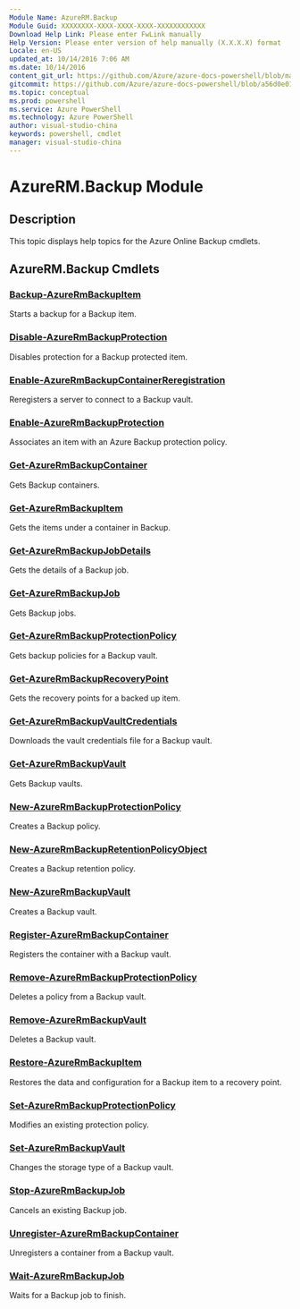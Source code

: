 ```yaml
---
Module Name: AzureRM.Backup
Module Guid: XXXXXXXX-XXXX-XXXX-XXXX-XXXXXXXXXXXX
Download Help Link: Please enter FwLink manually
Help Version: Please enter version of help manually (X.X.X.X) format
Locale: en-US
updated_at: 10/14/2016 7:06 AM
ms.date: 10/14/2016
content_git_url: https://github.com/Azure/azure-docs-powershell/blob/master/azureps-cmdlets-docs/ResourceManager/AzureRM.Backup/v2.0/CmdletMDs/AzureRM.Backup.md
gitcommit: https://github.com/Azure/azure-docs-powershell/blob/a56d0e01e65c2c33aa2af13dd29addc94ead6e88/azureps-cmdlets-docs/ResourceManager/AzureRM.Backup/v2.0/CmdletMDs/AzureRM.Backup.md
ms.topic: conceptual
ms.prod: powershell
ms.service: Azure PowerShell
ms.technology: Azure PowerShell
author: visual-studio-china
keywords: powershell, cmdlet
manager: visual-studio-china
---
```


# AzureRM.Backup Module
## Description
This topic displays help topics for the Azure Online Backup cmdlets. 

## AzureRM.Backup Cmdlets
### [Backup-AzureRmBackupItem](Backup-AzureRmBackupItem.md)
Starts a backup for a Backup item.


### [Disable-AzureRmBackupProtection](Disable-AzureRmBackupProtection.md)
Disables protection for a Backup protected item.


### [Enable-AzureRmBackupContainerReregistration](Enable-AzureRmBackupContainerReregistration.md)
Reregisters a server to connect to a Backup vault.


### [Enable-AzureRmBackupProtection](Enable-AzureRmBackupProtection.md)
Associates an item with an Azure Backup protection policy.


### [Get-AzureRmBackupContainer](Get-AzureRmBackupContainer.md)
Gets Backup containers.


### [Get-AzureRmBackupItem](Get-AzureRmBackupItem.md)
Gets the items under a container in Backup.


### [Get-AzureRmBackupJobDetails](Get-AzureRmBackupJobDetails.md)
Gets the details of a Backup job.


### [Get-AzureRmBackupJob](Get-AzureRmBackupJob.md)
Gets Backup jobs.


### [Get-AzureRmBackupProtectionPolicy](Get-AzureRmBackupProtectionPolicy.md)
Gets backup policies for a Backup vault.


### [Get-AzureRmBackupRecoveryPoint](Get-AzureRmBackupRecoveryPoint.md)
Gets the recovery points for a backed up item.


### [Get-AzureRmBackupVaultCredentials](Get-AzureRmBackupVaultCredentials.md)
Downloads the vault credentials file for a Backup vault.


### [Get-AzureRmBackupVault](Get-AzureRmBackupVault.md)
Gets Backup vaults.


### [New-AzureRmBackupProtectionPolicy](New-AzureRmBackupProtectionPolicy.md)
Creates a Backup policy.


### [New-AzureRmBackupRetentionPolicyObject](New-AzureRmBackupRetentionPolicyObject.md)
Creates a Backup retention policy.


### [New-AzureRmBackupVault](New-AzureRmBackupVault.md)
Creates a Backup vault.


### [Register-AzureRmBackupContainer](Register-AzureRmBackupContainer.md)
Registers the container with a Backup vault.


### [Remove-AzureRmBackupProtectionPolicy](Remove-AzureRmBackupProtectionPolicy.md)
Deletes a policy from a Backup vault.


### [Remove-AzureRmBackupVault](Remove-AzureRmBackupVault.md)
Deletes a Backup vault.


### [Restore-AzureRmBackupItem](Restore-AzureRmBackupItem.md)
Restores the data and configuration for a Backup item to a recovery point.


### [Set-AzureRmBackupProtectionPolicy](Set-AzureRmBackupProtectionPolicy.md)
Modifies an existing protection policy.


### [Set-AzureRmBackupVault](Set-AzureRmBackupVault.md)
Changes the storage type of a Backup vault.


### [Stop-AzureRmBackupJob](Stop-AzureRmBackupJob.md)
Cancels an existing Backup job.


### [Unregister-AzureRmBackupContainer](Unregister-AzureRmBackupContainer.md)
Unregisters a container from a Backup vault.


### [Wait-AzureRmBackupJob](Wait-AzureRmBackupJob.md)
Waits for a Backup job to finish.



